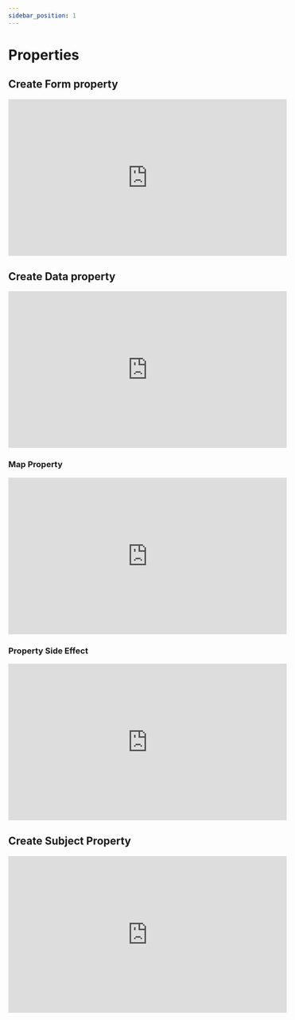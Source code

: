 ```yaml
---
sidebar_position: 1
---
```


# Properties

## Create Form property

<iframe width="560" height="315" src="https://www.youtube.com/embed/1nRE1U_Vjw4" title="YouTube video player" frameborder="0" allow="accelerometer; autoplay; clipboard-write; encrypted-media; gyroscope; picture-in-picture" allowfullscreen></iframe>

## Create Data property

<iframe width="560" height="315" src="https://www.youtube.com/embed/JjssDKQ1vGo" title="YouTube video player" frameborder="0" allow="accelerometer; autoplay; clipboard-write; encrypted-media; gyroscope; picture-in-picture" allowfullscreen></iframe>

### Map Property

<iframe width="560" height="315" src="https://www.youtube.com/embed/LDoJeJlZ1jQ" title="YouTube video player" frameborder="0" allow="accelerometer; autoplay; clipboard-write; encrypted-media; gyroscope; picture-in-picture" allowfullscreen></iframe>

### Property Side Effect

<iframe width="560" height="315" src="https://www.youtube.com/embed/wwEIuCsLeKg" title="YouTube video player" frameborder="0" allow="accelerometer; autoplay; clipboard-write; encrypted-media; gyroscope; picture-in-picture" allowfullscreen></iframe>

## Create Subject Property

<iframe width="560" height="315" src="https://www.youtube.com/embed/quxKiw485-o" title="YouTube video player" frameborder="0" allow="accelerometer; autoplay; clipboard-write; encrypted-media; gyroscope; picture-in-picture" allowfullscreen></iframe>
